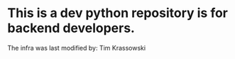 # This is a dev python repository is for backend developers.
The infra was last modified by: Tim Krassowski
